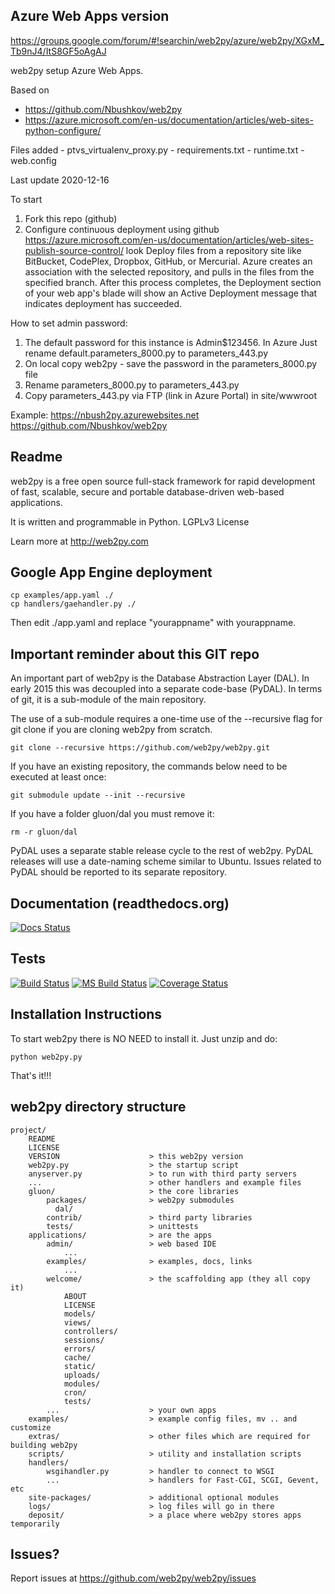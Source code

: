## Azure Web Apps version
https://groups.google.com/forum/#!searchin/web2py/azure/web2py/XGxM_Tb9nJ4/ItS8GF5oAgAJ

web2py setup Azure Web Apps.

Based on
- https://github.com/Nbushkov/web2py 
- https://azure.microsoft.com/en-us/documentation/articles/web-sites-python-configure/

Files added
    - ptvs_virtualenv_proxy.py
    - requirements.txt
    - runtime.txt
    - web.config

Last update 2020-12-16

To start
1. Fork this repo (github)
2. Configure continuous deployment using github https://azure.microsoft.com/en-us/documentation/articles/web-sites-publish-source-control/ 
look Deploy files from a repository site like BitBucket, CodePlex, Dropbox, GitHub, or Mercurial. 
Azure creates an association with the selected repository, and pulls in the files from the specified branch. After this process completes, the Deployment section of your web app's blade will show an Active Deployment message that indicates deployment has succeeded.

How to set admin password:
1. The default password for this instance is Admin$123456. In Azure Just rename default.parameters_8000.py to parameters_443.py
2. On local copy web2py - save the password in the parameters_8000.py file
3. Rename parameters_8000.py to parameters_443.py
4. Copy parameters_443.py via FTP (link in Azure Portal) in site/wwwroot

Example: 
https://nbush2py.azurewebsites.net
https://github.com/Nbushkov/web2py

## Readme

web2py is a free open source full-stack framework for rapid development of fast, scalable, secure and portable database-driven web-based applications.

It is written and programmable in Python. LGPLv3 License

Learn more at http://web2py.com

## Google App Engine deployment

    cp examples/app.yaml ./
    cp handlers/gaehandler.py ./

Then edit ./app.yaml and replace "yourappname" with yourappname.

## Important reminder about this GIT repo

An important part of web2py is the Database Abstraction Layer (DAL). In early 2015 this was decoupled into a separate code-base (PyDAL). In terms of git, it is a sub-module of the main repository.

The use of a sub-module requires a one-time use of the --recursive flag for git clone if you are cloning web2py from scratch.

    git clone --recursive https://github.com/web2py/web2py.git

If you have an existing repository, the commands below need to be executed at least once:

    git submodule update --init --recursive

If you have a folder gluon/dal you must remove it:

    rm -r gluon/dal

PyDAL uses a separate stable release cycle to the rest of web2py. PyDAL releases will use a date-naming scheme similar to Ubuntu. Issues related to PyDAL should be reported to its separate repository.


## Documentation (readthedocs.org)

[![Docs Status](https://readthedocs.org/projects/web2py/badge/?version=latest&style=flat-square)](http://web2py.rtfd.org/)

## Tests

[![Build Status](https://img.shields.io/travis/web2py/web2py/master.svg?style=flat-square&label=Travis-CI)](https://travis-ci.org/web2py/web2py)
[![MS Build Status](https://img.shields.io/appveyor/ci/web2py/web2py/master.svg?style=flat-square&label=Appveyor-CI)](https://ci.appveyor.com/project/web2py/web2py)
[![Coverage Status](https://img.shields.io/codecov/c/github/web2py/web2py.svg?style=flat-square)](https://codecov.io/github/web2py/web2py)


## Installation Instructions

To start web2py there is NO NEED to install it. Just unzip and do:

    python web2py.py

That's it!!!

## web2py directory structure

    project/
        README
        LICENSE
        VERSION                    > this web2py version
        web2py.py                  > the startup script
        anyserver.py               > to run with third party servers
        ...                        > other handlers and example files
        gluon/                     > the core libraries
            packages/              > web2py submodules
              dal/
            contrib/               > third party libraries
            tests/                 > unittests
        applications/              > are the apps
            admin/                 > web based IDE
                ...
            examples/              > examples, docs, links
                ...
            welcome/               > the scaffolding app (they all copy it)
                ABOUT
                LICENSE
                models/
                views/
                controllers/
                sessions/
                errors/
                cache/
                static/
                uploads/
                modules/
                cron/
                tests/
            ...                    > your own apps
        examples/                  > example config files, mv .. and customize
        extras/                    > other files which are required for building web2py
        scripts/                   > utility and installation scripts
        handlers/
            wsgihandler.py         > handler to connect to WSGI
            ...                    > handlers for Fast-CGI, SCGI, Gevent, etc
        site-packages/             > additional optional modules
        logs/                      > log files will go in there
        deposit/                   > a place where web2py stores apps temporarily

## Issues?

Report issues at https://github.com/web2py/web2py/issues

